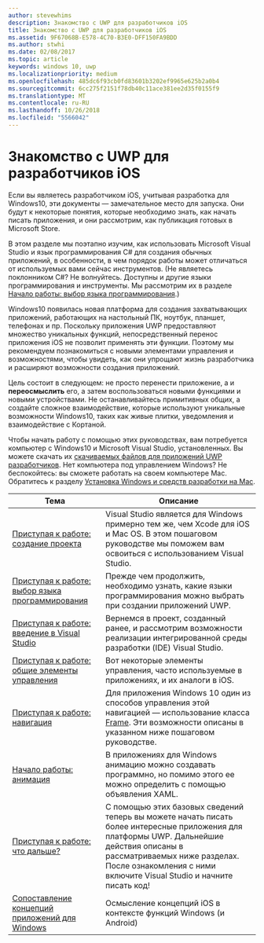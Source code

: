 ```yaml
---
author: stevewhims
description: Знакомство с UWP для разработчиков iOS
title: Знакомство с UWP для разработчиков iOS
ms.assetid: 9F67068B-E578-4C70-B3E0-DFF150FA9BDD
ms.author: stwhi
ms.date: 02/08/2017
ms.topic: article
keywords: windows 10, uwp
ms.localizationpriority: medium
ms.openlocfilehash: 485dc6f93cb0fd83601b3202ef9965e625b2a0b4
ms.sourcegitcommit: 6cc275f2151f78db40c11ace381ee2d35f0155f9
ms.translationtype: MT
ms.contentlocale: ru-RU
ms.lasthandoff: 10/26/2018
ms.locfileid: "5566042"
---
```

# <a name="getting-started-with-uwp-for-ios-developers"></a>Знакомство с UWP для разработчиков iOS


Если вы являетесь разработчиком iOS, учитывая разработка для Windows10, эти документы — замечательное место для запуска. Они будут к некоторые понятия, которые необходимо знать, как начать писать приложения, и они рассмотрим, как публикация готовых в Microsoft Store.

В этом разделе мы поэтапно изучим, как использовать Microsoft Visual Studio и язык программирования C# для создания обычных приложений, в особенности, в чем порядок работы может отличаться от используемых вами сейчас инструментов. (Не являетесь поклонником C#? Не волнуйтесь. Доступны и другие языки программирования и инструменты. Мы рассмотрим их в разделе [Начало работы: выбор языка программирования](getting-started-choosing-a-programming-language.md).)

Windows10 появилась новая платформа для создания захватывающих приложений, работающих на настольный ПК, ноутбук, планшет, телефонах и пр. Поскольку приложения UWP предоставляют множество уникальных функций, непосредственный перенос приложения iOS не позволит применять эти функции. Поэтому мы рекомендуем познакомиться с новыми элементами управления и возможностями, чтобы увидеть, как они упрощают жизнь разработчика и расширяют возможности создания приложений.

Цель состоит в следующем: не просто перенести приложение, а и **переосмыслить** его, а затем воспользоваться новыми функциями и новыми устройствами. Не останавливайтесь примитивных общих, а создайте сложное взаимодействие, которые используют уникальные возможности Windows10, таких как живые плитки, уведомления и взаимодействие с Кортаной.

Чтобы начать работу с помощью этих руководствах, вам потребуется компьютер с Windows10 и Microsoft Visual Studio, установленных. Вы можете скачать их [скачиваемых файлов для приложений UWP разработчиков](https://developer.microsoft.com/en-us/windows/downloads). Нет компьютера под управлением Windows? Не беспокойтесь: вы сможете работать на своем компьютере Mac. Обратитесь к разделу [Установка Windows и средств разработки на Mac](setting-up-your-mac-with-windows-10.md).

| Тема | Описание |
|-------|-------------|
| [Приступая к работе: создание проекта](getting-started-creating-a-project.md) | Visual Studio является для Windows примерно тем же, чем Xcode для iOS и Mac OS. В этом пошаговом руководстве мы поможем вам освоиться с использованием Visual Studio. |
| [Приступая к работе: выбор языка программирования](getting-started-choosing-a-programming-language.md) | Прежде чем продолжить, необходимо узнать, какие языки программирования можно выбрать при создании приложений UWP. |
| [Приступая к работе: введение в Visual Studio](getting-started-getting-around-in-visual-studio.md) | Вернемся в проект, созданный ранее, и рассмотрим возможности реализации интегрированной среды разработки (IDE) Visual Studio. |
| [Приступая к работе: общие элементы управления](getting-started-common-controls.md) | Вот некоторые элементы управления, часто используемые в приложениях, и их аналоги в iOS. |
| [Приступая к работе: навигация](getting-started-navigation.md) | Для приложения Windows 10 один из способов управления этой навигацией — использование класса [Frame](https://msdn.microsoft.com/library/windows/apps/br242682). Эти возможности описаны в указанном ниже пошаговом руководстве. |
| [Начало работы: анимация](getting-started-animation.md) | В приложениях для Windows анимацию можно создавать программно, но помимо этого ее можно определить с помощью объявления XAML. |
| [Приступая к работе: что дальше?](getting-started-what-next.md) | С помощью этих базовых сведений теперь вы можете начать писать более интересные приложения для платформы UWP. Дальнейшие действия описаны в рассматриваемых ниже разделах. После ознакомления с ними включите Visual Studio и начните писать код! |
| [Сопоставление концепций приложений для Windows](https://msdn.microsoft.com//windows/uwp/porting/android-ios-uwp-map) | Осмысление концепций iOS в контексте функций Windows (и Android) |

 

 

 

